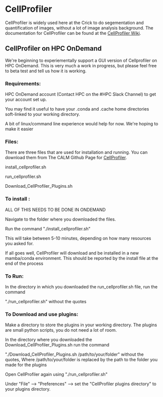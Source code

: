 # CellProfiler 
CellProfiler is widely used here at the Crick to do segementation and quantification of images, without a lot of image analysis background. The documentation for CellProfiler can be found at the [CellProfiler Wiki](https://github.com/CellProfiler/CellProfiler/wiki).

## CellProfiler on HPC OnDemand
We're beginning to experiementally support a GUI version of Cellprofiler on HPC OnDemand. This is very much a work in progress, but please feel free to beta test and tell us how it is working.

### Requirements:
HPC OnDemand account (Contact HPC on the #HPC Slack Channel) to get your account set up.

You may find it useful to have your .conda and .cache home directories soft-linked to your working directory.

A bit of linux/command line experience would help for now. We're hoping to make it easier
### Files:
There are three files that are used for installation and running. You can download them from The CALM Github Page for [CellProfiler](https://github.com/FrancisCrickInstitute/CALM/tree/master/CellProfiler).

install_cellprofiler.sh

run_cellprofiler.sh

Download_CellProfiler_Plugins.sh



### To install :
ALL OF THIS NEEDS TO BE DONE IN ONDEMAND

Navigate to the folder where you downloaded the files.

Run the command "./install_cellprofiler.sh"

This will take between 5-10 minutes, depending on how many resources you asked for. 

If all goes well, CellProfiler will download and be installed in a new mamba/conda environment. This should be reported by the install file at the end of the process

### To Run: 
In the directory in which you downloaded the run_cellprofiler.sh file, run the command

"./run_cellprofiler.sh"   without the quotes

### To Download and use plugins:
Make a directory to store the plugins in your working directory.  The plugins are small python scripts, you do not need a lot of room.

In the directory where you downloaded the Download_CellProfiler_Plugins.sh run the command

"./Download_CellProfiler_Plugins.sh /path/to/your/folder"      without the quotes, Where /path/to/your/folder is replaced by the path to the folder you made for the plugins

Open CellProfiler again using "./run_cellprofiler.sh"

Under "File" --> "Preferences" --> set the "CellProfiler plugins directory" to your plugins directory.



